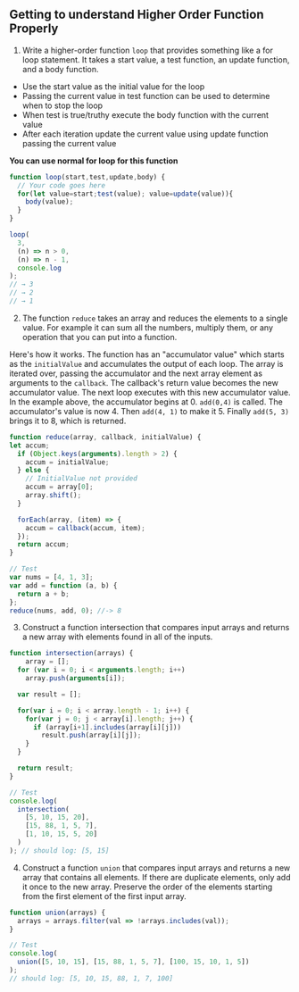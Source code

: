 ## Getting to understand Higher Order Function Properly

1. Write a higher-order function `loop` that provides something like a for loop statement. It takes a start value, a test function, an update function, and a body function.

- Use the start value as the initial value for the loop
- Passing the current value in test function can be used to determine when to stop the loop
- When test is true/truthy execute the body function with the current value
- After each iteration update the current value using update function passing the current value

**You can use normal for loop for this function**

```js
function loop(start,test,update,body) {
  // Your code goes here
  for(let value=start;test(value); value=update(value)){
    body(value);
  }
}

loop(
  3,
  (n) => n > 0,
  (n) => n - 1,
  console.log
);
// → 3
// → 2
// → 1
```

2. The function `reduce` takes an array and reduces the elements to a single value. For example it can sum all the numbers, multiply them, or any operation that you can put into a function.

Here's how it works. The function has an "accumulator value" which starts as the `initialValue` and accumulates the output of each loop. The array is iterated over, passing the accumulator and the next array element as arguments to the `callback`. The callback's return value becomes the new accumulator value. The next loop executes with this new accumulator value. In the example above, the accumulator begins at 0. `add(0,4)` is called. The accumulator's value is now 4. Then `add(4, 1)` to make it 5. Finally `add(5, 3)` brings it to 8, which is returned.

```js
function reduce(array, callback, initialValue) {
let accum;
  if (Object.keys(arguments).length > 2) {
    accum = initialValue;
  } else {
    // InitialValue not provided
    accum = array[0];
    array.shift();
  }

  forEach(array, (item) => {
    accum = callback(accum, item);
  });
  return accum;
}

// Test
var nums = [4, 1, 3];
var add = function (a, b) {
  return a + b;
};
reduce(nums, add, 0); //-> 8
```

3. Construct a function intersection that compares input arrays and returns a new array with elements found in all of the inputs.

```js
function intersection(arrays) {
    array = [];
  for (var i = 0; i < arguments.length; i++)
    array.push(arguments[i]);

  var result = [];

  for(var i = 0; i < array.length - 1; i++) {
    for(var j = 0; j < array[i].length; j++) {
      if (array[i+1].includes(array[i][j]))
        result.push(array[i][j]);
    }
  }

  return result;
}

// Test
console.log(
  intersection(
    [5, 10, 15, 20],
    [15, 88, 1, 5, 7],
    [1, 10, 15, 5, 20]
  )
); // should log: [5, 15]
```

4. Construct a function `union` that compares input arrays and returns a new array that contains all elements. If there are duplicate elements, only add it once to the new array. Preserve the order of the elements starting from the first element of the first input array.

```js
function union(arrays) {
  arrays = arrays.filter(val => !arrays.includes(val));
}

// Test
console.log(
  union([5, 10, 15], [15, 88, 1, 5, 7], [100, 15, 10, 1, 5])
);
// should log: [5, 10, 15, 88, 1, 7, 100]
```
